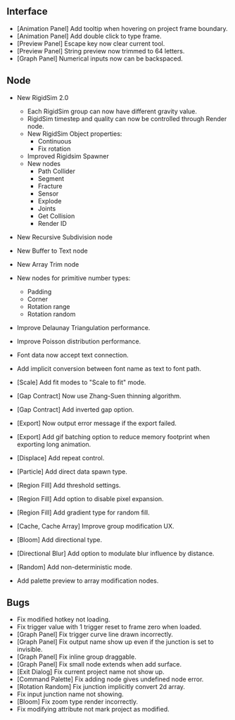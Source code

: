## Interface
- [Animation Panel] Add tooltip when hovering on project frame boundary.
- [Animation Panel] Add double click to type frame.
- [Preview Panel] Escape key now clear current tool.
- [Preview Panel] String preview now trimmed to 64 letters.
- [Graph Panel] Numerical inputs now can be backspaced.

## Node
- New RigidSim 2.0
  - Each RigidSim group can now have different gravity value.
  - RigidSim timestep and quality can now be controlled through Render node.
  - New RigidSim Object properties:
    - Continuous
    - Fix rotation
  - Improved Rigidsim Spawner
  - New nodes
    - Path Collider
    - Segment
    - Fracture
    - Sensor
    - Explode
    - Joints
    - Get Collision
    - Render ID
- New Recursive Subdivision node
- New Buffer to Text node
- New Array Trim node
- New nodes for primitive number types:
  - Padding
  - Corner
  - Rotation range
  - Rotation random
- Improve Delaunay Triangulation performance.
- Improve Poisson distribution performance.
- Font data now accept text connection.
- Add implicit conversion between font name as text to font path.



- [Scale] Add fit modes to "Scale to fit" mode.
- [Gap Contract] Now use Zhang-Suen thinning algorithm.
- [Gap Contract] Add inverted gap option.
- [Export] Now output error message if the export failed.
- [Export] Add gif batching option to reduce memory footprint when exporting long animation.
- [Displace] Add repeat control.
- [Particle] Add direct data spawn type.
- [Region Fill] Add threshold settings.
- [Region Fill] Add option to disable pixel expansion.
- [Region Fill] Add gradient type for random fill.
- [Cache, Cache Array] Improve group modification UX.
- [Bloom] Add directional type.
- [Directional Blur] Add option to modulate blur influence by distance. 
- [Random] Add non-deterministic mode.
- Add palette preview to array modification nodes.

## Bugs
- Fix modified hotkey not loading.
- Fix trigger value with 1 trigger reset to frame zero when loaded.
- [Graph Panel] Fix trigger curve line drawn incorrectly.
- [Graph Panel] Fix output name show up even if the junction is set to invisible.
- [Graph Panel] Fix inline group draggable.
- [Graph Panel] Fix small node extends when add surface.
- [Exit Dialog] Fix current project name not show up.
- [Command Palette] Fix adding node gives undefined node error.
- [Rotation Random] Fix junction implicitly convert 2d array.
- Fix input junction name not showing.
- [Bloom] Fix zoom type render incorrectly.
- Fix modifying attribute not mark project as modified.